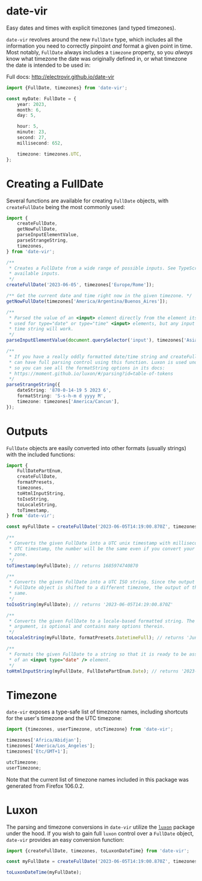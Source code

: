 # date-vir

Easy dates and times with explicit timezones (and typed timezones).

`date-vir` revolves around the new `FullDate` type, which includes all the information you need to correctly pinpoint _and_ format a given point in time. Most notably, `FullDate` always includes a `timezone` property, so you _always_ know what timezone the date was originally defined in, or what timezone the date is intended to be used in:

Full docs: http://electrovir.github.io/date-vir

<!-- example-link: src/readme-examples/full-date.example.ts -->

```TypeScript
import {FullDate, timezones} from 'date-vir';

const myDate: FullDate = {
    year: 2023,
    month: 6,
    day: 5,

    hour: 5,
    minute: 23,
    second: 27,
    millisecond: 652,

    timezone: timezones.UTC,
};
```

# Creating a FullDate

Several functions are available for creating `FullDate` objects, with `createFullDate` being the most commonly used:

<!-- example-link: src/readme-examples/full-date-creation.example.ts -->

```TypeScript
import {
    createFullDate,
    getNowFullDate,
    parseInputElementValue,
    parseStrangeString,
    timezones,
} from 'date-vir';

/**
 * Creates a FullDate from a wide range of possible inputs. See TypeScript types for full details on
 * available inputs.
 */
createFullDate('2023-06-05', timezones['Europe/Rome']);

/** Get the current date and time right now in the given timezone. */
getNowFullDate(timezones['America/Argentina/Buenos_Aires']);

/**
 * Parsed the value of an <input> element directly from the element itself. This is intended to be
 * used for type="date" or type="time" <input> elements, but any input element with a valid date or
 * time string will work.
 */
parseInputElementValue(document.querySelector('input'), timezones['Asia/Tokyo']);

/**
 * If you have a really oddly formatted date/time string and createFullDate does not suffice, you
 * can have full parsing control using this function. Luxon is used under the hood for this parsing,
 * so you can see all the formatString options in its docs:
 * https://moment.github.io/luxon/#/parsing?id=table-of-tokens
 */
parseStrangeString({
    dateString: '870-0-14-19 5 2023 6',
    formatString: 'S-s-h-m d yyyy M',
    timezone: timezones['America/Cancun'],
});
```

# Outputs

`FullDate` objects are easily converted into other formats (usually strings) with the included functions:

<!-- example-link: src/readme-examples/full-date-conversions.example.ts -->

```TypeScript
import {
    FullDatePartEnum,
    createFullDate,
    formatPresets,
    timezones,
    toHtmlInputString,
    toIsoString,
    toLocaleString,
    toTimestamp,
} from 'date-vir';

const myFullDate = createFullDate('2023-06-05T14:19:00.870Z', timezones['America/Chicago']);

/**
 * Converts the given FullDate into a UTC unix timestamp with milliseconds. Since the output is a
 * UTC timestamp, the number will be the same even if you convert your FullDate to a different time
 * zone.
 */
toTimestamp(myFullDate); // returns 1685974740870

/**
 * Converts the given FullDate into a UTC ISO string. Since the output is in UTC, even if your
 * FullDate object is shifted to a different timezone, the output of this function will be the
 * same.
 */
toIsoString(myFullDate); // returns '2023-06-05T14:19:00.870Z'

/**
 * Converts the given FullDate to a locale-based formatted string. The second argument, the options
 * argument, is optional and contains many options therein.
 */
toLocaleString(myFullDate, formatPresets.DatetimeFull); // returns 'June 5, 2023 at 9:19 AM CDT' in the en-us locale

/**
 * Formats the given FullDate to a string so that it is ready to be assigned to the value attribute
 * of an <input type="date" /> element.
 */
toHtmlInputString(myFullDate, FullDatePartEnum.Date); // returns '2023-06-05'
```

# Timezone

`date-vir` exposes a type-safe list of timezone names, including shortcuts for the user's timezone and the UTC timezone:

<!-- example-link: src/readme-examples/timezones.example.ts -->

```TypeScript
import {timezones, userTimezone, utcTimezone} from 'date-vir';

timezones['Africa/Abidjan'];
timezones['America/Los_Angeles'];
timezones['Etc/GMT+1'];

utcTimezone;
userTimezone;
```

Note that the current list of timezone names included in this package was generated from Firefox 106.0.2.

# Luxon

The parsing and timezone conversions in `date-vir` utilize the [`luxon`](https://www.npmjs.com/luxon) package under the hood. If you wish to gain full `luxon` control over a `FullDate` object, `date-vir` provides an easy conversion function:

<!-- example-link: src/readme-examples/luxon-conversion.example.ts -->

```TypeScript
import {createFullDate, timezones, toLuxonDateTime} from 'date-vir';

const myFullDate = createFullDate('2023-06-05T14:19:00.870Z', timezones['America/Chicago']);

toLuxonDateTime(myFullDate);
```
